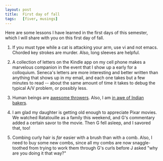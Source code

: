 ```yaml
---
layout: post
title:  First day of fall
tags:   [fiver, musings]
---
```


Here are some lessons I have learned in the first days of this
semester, which I will share with you on this first day of fall.

1. If you must type while a cat is attacking your arm, use vi and not
   emacs.  Chorded key strokes are murder.  Also, long sleeves are
   helpful.

2. A collection of letters on the Kindle app on my cell phone makes a
   marvelous companion in the event that I show up a early for a
   colloquium.  Seneca's letters are more interesting and better
   written than anything that shows up in my email, and each one takes
   but a few minutes to read -- about the same amount of time it takes
   to debug the typical A/V problem, or possibly less.

3. Human beings are 
   [awesome throwers](https://www.youtube.com/watch?v=Jq6dCFCMGq4).
   Also, I am [in awe of Indian bakers](https://www.youtube.com/watch?v=e-r7z6JFwbk).

4. I am glad my daughter is getting old enough to appreciate Pixar
   movies.  We watched Ratatouille as a family this weekend, and G's
   commentary added a certain savor to the movie.  Then G fell asleep,
   and I savored that, too!

5. Combing curly hair is *far* easier with a brush than with a comb.
   Also, I need to buy some new combs, since all my combs are now
   snaggle-toothed from trying to work them through G's curls before
   J asked "why are you doing it that way?"

